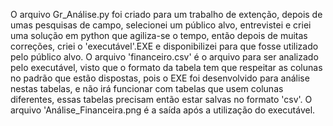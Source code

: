O arquivo Gr_Análise.py foi criado para um trabalho de extenção, depois de umas pesquisas de campo, selecionei um público alvo, entrevistei e criei uma solução em python que agiliza-se o tempo, então depois de muitas correções, criei o 'executável'.EXE e disponibilizei para que fosse utilizado pelo público alvo. O arquivo 'financeiro.csv' é o arquivo para ser analizado pelo executável, visto que o formato da tabela tem que respeitar as colunas no padrão que estão dispostas, pois o EXE foi desenvolvido para análise nestas tabelas, e não irá funcionar com tabelas que usem colunas diferentes, essas tabelas precisam então estar salvas no formato 'csv'. O arquivo 'Análise_Financeira.png é a saída após a utilização do executável.
